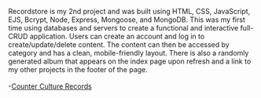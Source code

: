 Recordstore is my 2nd project and was built using HTML, CSS, JavaScript, EJS, Bcrypt, Node, Express, Mongoose, and MongoDB.
This was my first time using databases and servers to create a functional and interactive full-CRUD application. Users can create an account and log in to create/update/delete content. The content can then be accessed by category and has a clean, mobile-friendly layout. There is also a randomly generated album that appears on the index page upon refresh and a link to my other projects in the footer of the page.<br><br>
-[Counter Culture Records](https://recordstore666.herokuapp.com/recordstore)
